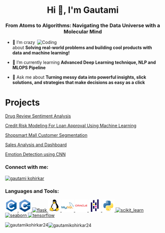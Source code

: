 <h1 align="center">Hi 👋, I'm Gautami</h1>
<h3 align="center">From Atoms to Algorithms: Navigating the Data Universe with a Molecular Mind</h3>
<img align="right" alt="Coding" width="400" src="https://media.tenor.com/IF2JdxzmyN4AAAAi/coding-girl.gif">

- 🔭 I’m crazy about  **Solving real-world problems and building cool products with data and machine learning!**

- 🌱 I’m currently learning **Advanced Deep Learning technique, NLP and MLOPS Pipeline**

- 💬 Ask me about **Turning messy data into powerful insights, slick solutions, and strategies that make decisions as easy as a click**

<!DOCTYPE html>
<html lang="en">
<head>
    <meta charset="UTF-8">
    <meta name="viewport" content="width=device-width, initial-scale=1.0">
   
</head>
<body>

<h1>Projects</h1>

<!-- Project 1: Drug Review Sentiment Analysis -->
<p>
    <a href="https://github.com/gautamiKohirkar24/Drug-Review-Sentimet-Analysis" target="_blank">
        Drug Review Sentiment Analysis
    </a>
</p>

<!-- Project 2: Credit Risk Modeling For Loan Approval Using Machine Learning -->
<p>
    <a href="https://github.com/gautamiKohirkar24/Credit-Risk-Modeling-For-Loan-Approval-Using-Machine-Learning" target="_blank">
        Credit Risk Modeling For Loan Approval Using Machine Learning
    </a>
</p>

<!-- Project 3:  Shopsmart Mall Customer Segmentation  -->
<p>
    <a href="https://github.com/gautamiKohirkar24/ShopSmart-Mall-Customer-Segmentation" target="_blank">
       Shopsmart Mall Customer Segmentation 
    </a>
</p>

<!-- Project 4:Sales Analysis and Dashboard  -->
<p>
    <a href="https://github.com/gautamiKohirkar24/Sales-Analysis-and-Dashboard" target="_blank">
       Sales Analysis and Dashboard
    </a>
</p>

<!-- Project 4:  Emotion Detection using CNN  -->
<p>
    <a href="https://github.com/gautamiKohirkar24/Emotion-Detection-using-CNN" target="_blank">
      Emotion Detection using CNN
    </a>
</p>
</body>
</html>



<h3 align="left">Connect with me:</h3>
<p align="left">
<a href="https://linkedin.com/in/gautami-kohirkar" target="blank"><img align="center" src="https://raw.githubusercontent.com/rahuldkjain/github-profile-readme-generator/master/src/images/icons/Social/linked-in-alt.svg" alt="gautami kohirkar" height="30" width="40" /></a>
</p>

<h3 align="left">Languages and Tools:</h3>
<p align="left"> <a href="https://www.cprogramming.com/" target="_blank" rel="noreferrer"> <img src="https://raw.githubusercontent.com/devicons/devicon/master/icons/c/c-original.svg" alt="c" width="40" height="40"/> </a> <a href="https://www.w3schools.com/cpp/" target="_blank" rel="noreferrer"> <img src="https://raw.githubusercontent.com/devicons/devicon/master/icons/cplusplus/cplusplus-original.svg" alt="cplusplus" width="40" height="40"/> </a> <a href="https://flask.palletsprojects.com/" target="_blank" rel="noreferrer"> <img src="https://www.vectorlogo.zone/logos/pocoo_flask/pocoo_flask-icon.svg" alt="flask" width="40" height="40"/> </a> <a href="https://www.linux.org/" target="_blank" rel="noreferrer"> <img src="https://raw.githubusercontent.com/devicons/devicon/master/icons/linux/linux-original.svg" alt="linux" width="40" height="40"/> </a> <a href="https://www.mysql.com/" target="_blank" rel="noreferrer"> <img src="https://raw.githubusercontent.com/devicons/devicon/master/icons/mysql/mysql-original-wordmark.svg" alt="mysql" width="40" height="40"/> </a> <a href="https://www.oracle.com/" target="_blank" rel="noreferrer"> <img src="https://raw.githubusercontent.com/devicons/devicon/master/icons/oracle/oracle-original.svg" alt="oracle" width="40" height="40"/> </a> <a href="https://pandas.pydata.org/" target="_blank" rel="noreferrer"> <img src="https://raw.githubusercontent.com/devicons/devicon/2ae2a900d2f041da66e950e4d48052658d850630/icons/pandas/pandas-original.svg" alt="pandas" width="40" height="40"/> </a> <a href="https://www.python.org" target="_blank" rel="noreferrer"> <img src="https://raw.githubusercontent.com/devicons/devicon/master/icons/python/python-original.svg" alt="python" width="40" height="40"/> </a> <a href="https://scikit-learn.org/" target="_blank" rel="noreferrer"> <img src="https://upload.wikimedia.org/wikipedia/commons/0/05/Scikit_learn_logo_small.svg" alt="scikit_learn" width="40" height="40"/> </a> <a href="https://seaborn.pydata.org/" target="_blank" rel="noreferrer"> <img src="https://seaborn.pydata.org/_images/logo-mark-lightbg.svg" alt="seaborn" width="40" height="40"/> </a> <a href="https://www.tensorflow.org" target="_blank" rel="noreferrer"> <img src="https://www.vectorlogo.zone/logos/tensorflow/tensorflow-icon.svg" alt="tensorflow" width="40" height="40"/> </a> </p>

<p><img align="left" src="https://github-readme-stats.vercel.app/api/top-langs?username=gautamikohirkar24&show_icons=true&locale=en&layout=compact" alt="gautamikohirkar24" /></p>

<p><img align="center" src="https://github-readme-streak-stats.herokuapp.com/?user=gautamikohirkar24&" alt="gautamikohirkar24" /></p>

